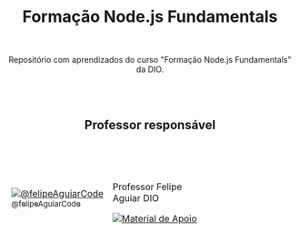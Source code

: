 <!--START_SECTION:header-->
<div align="center">
    <h1>Formação Node.js Fundamentals</h1>
</div>

<!--  -->
</br>

<div align="center">
<p>Repositório com aprendizados do curso "Formação Node.js Fundamentals" da DIO.</p>
</div>

</br>
</br>
<!--  -->
<div align="center">
  <h2>Professor responsável</h2>
</div>

</br>
</br>

<table align="center">
<thead>
  <tr>
    <td>
        <a href="https://github.com/felipeAguiarCode">
        <img src="https://avatars0.githubusercontent.com/u/37452836?v=3&s=115" alt="@felipeAguiarCode"><br>
        <sub>@felipeAguiarCode</sub>
      </a>
    </td>
    <td colspan="3">
    <p>Professor Felipe </br> Aguiar DIO</p>
      <a 
      href="https://www.linkedin.com/in/felipe-me/" 
      align="center">
           <img 
            align="center" 
            alt="Material de Apoio" 
            src="https://img.shields.io/badge/LinkedIn-0077B5?style=for-the-badge&logo=linkedin&logoColor=white"
            >
        </a>
    </td>
  </tr>
</thead>
</table>



